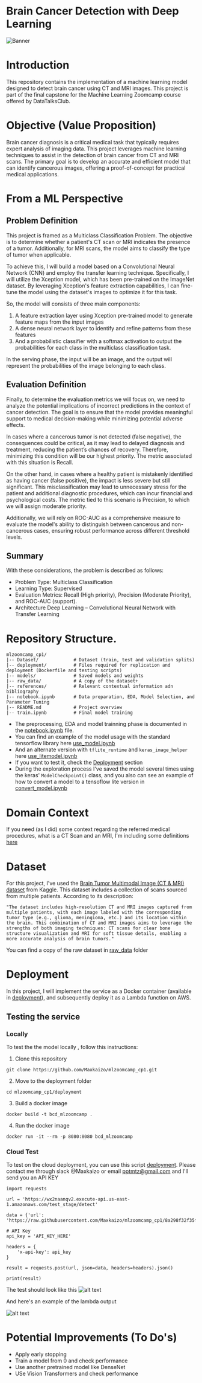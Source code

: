 # Brain Cancer Detection with Deep Learning
![Banner](image.png)
# Introduction

This repository contains the implementation of a machine learning model designed to detect brain cancer using CT and MRI images. This project is part of the final capstone for the Machine Learning Zoomcamp course offered by DataTalksClub.

# Objective (Value Proposition)
Brain cancer diagnosis is a critical medical task that typically requires expert analysis of imaging data. This project leverages machine learning techniques to assist in the detection of brain cancer from CT and MRI scans. The primary goal is to develop an accurate and efficient model that can identify cancerous images, offering a proof-of-concept for practical medical applications.

# From a ML Perspective

## Problem Definition
This project is framed as a Multiclass Classification Problem. The objective is to determine whether a patient's CT scan or MRI indicates the presence of a tumor. Additionally, for MRI scans, the model aims to classify the type of tumor when applicable.

To achieve this, I will build a model based on a Convolutional Neural Network (CNN) and employ the transfer learning technique. Specifically, I will utilize the Xception model, which has been pre-trained on the ImageNet dataset. By leveraging Xception's feature extraction capabilities, I can fine-tune the model using the dataset's images to optimize it for this task.

So, the model will consists of three main components: 

1. A feature extraction layer using Xception pre-trained model to generate feature maps from the input images
2. A dense neural network layer to identify and refine patterns from these features
3. And a probabilistic classifier with a softmax activation to output the probabilities for each class in the multiclass classification task. 

In the serving phase, the input will be an image, and the output will represent the probabilities of the image belonging to each class.

## Evaluation Definition

Finally, to determine the evaluation metrics we will focus on, we need to analyze the potential implications of incorrect predictions in the context of cancer detection. The goal is to ensure that the model provides meaningful support to medical decision-making while minimizing potential adverse effects.

In cases where a cancerous tumor is not detected (false negative), the consequences could be critical, as it may lead to delayed diagnosis and treatment, reducing the patient’s chances of recovery. Therefore, minimizing this condition will be our highest priority. The metric associated with this situation is Recall.

On the other hand, in cases where a healthy patient is mistakenly identified as having cancer (false positive), the impact is less severe but still significant. This misclassification may lead to unnecessary stress for the patient and additional diagnostic procedures, which can incur financial and psychological costs. The metric tied to this scenario is Precision, to which we will assign moderate priority.

Additionally, we will rely on ROC-AUC as a comprehensive measure to evaluate the model's ability to distinguish between cancerous and non-cancerous cases, ensuring robust performance across different threshold levels.

## Summary
With these considerations, the problem is described as follows:

- Problem Type:             Multiclass Classification
- Learning Type:            Supervised
- Evaluation Metrics:       Recall (High priority), Precision (Moderate Priority), and ROC-AUC (support).
- Architecture              Deep Learning – Convolutional Neural Network with Transfer Learning

# Repository Structure.

    mlzoomcamp_cp1/
    |-- Dataset/             # Dataset (train, test and validation splits)
    |-- deployment/          # Files required for replication and deployment (Dockerfile and testing scripts)
    |-- models/              # Saved models and weights
    |-- raw_data/            # A copy of the dataset+
    |-- references/          # Relevant contextual information adn bibliography
    |-- notebook.ipynb       # Data preparation, EDA, Model Selection, and Parameter Tuning
    |-- README.md            # Project overview
    |-- train.ipynb          # Final model training

- The preprocessing, EDA and model trainning phase is documented in the [notebook.ipynb](https://github.com/Maxkaizo/mlzoomcamp_cp1/blob/main/notebook.ipynb) file.
- You can find an example of the model usage with the standard tensorflow library here [use_model.ipynb](https://github.com/Maxkaizo/mlzoomcamp_cp1/blob/main/deployment/use_model.ipynb)
- And an alternate version with `tflite_runtime` and `keras_image_helper` here [use_litemodel.ipynb](https://github.com/Maxkaizo/mlzoomcamp_cp1/blob/main/deployment/use_litemodel.ipynb)
- If you want to test it, check the [Deployment](https://github.com/Maxkaizo/mlzoomcamp_cp1/tree/main?tab=readme-ov-file#deployment) section
- During the exploration process I've saved the model several times using the keras' `ModelCheckpoint()` class, and you also can see an example of how to convert a model to a tensoflow lite version in [convert_model.ipynb](https://github.com/Maxkaizo/mlzoomcamp_cp1/blob/main/deployment/convert_model.ipynb)

# Domain Context
If you need (as I did) some context regarding the referred medical procedures, what is a CT Scan and an MRI, I'm including some definitions [here](https://github.com/Maxkaizo/mlzoomcamp_cp1/blob/main/references/Domain_Context.md)

# Dataset
For this project, I've used the [Brain Tumor Multimodal Image (CT & MRI) dataset](https://www.kaggle.com/api/v1/datasets/download/murtozalikhon/brain-tumor-multimodal-image-ct-and-mri) from Kaggle. This dataset includes a collection of scans sourced from multiple patients. According to its description:

    "The dataset includes high-resolution CT and MRI images captured from multiple patients, with each image labeled with the corresponding tumor type (e.g., glioma, meningioma, etc.) and its location within the brain. This combination of CT and MRI images aims to leverage the strengths of both imaging techniques: CT scans for clear bone structure visualization and MRI for soft tissue details, enabling a more accurate analysis of brain tumors."

You can find a copy of the raw dataset in [raw_data](https://github.com/Maxkaizo/mlzoomcamp_cp1/tree/8a298f32f35f449b274b5cd76f47d375ca4abcc9/raw_data) folder

# Deployment
In this project, I will implement the service as a Docker container (available in [deployment](https://github.com/Maxkaizo/mlzoomcamp_cp1/tree/main/deployment)), and subsequently deploy it as a Lambda function on AWS.

## Testing the service

### Locally

To test the the model locally , follow this instructions:

1. Clone this repository

```
git clone https://github.com/Maxkaizo/mlzoomcamp_cp1.git
```
2. Move to the deployment folder

```
cd mlzoomcamp_cp1/deployment
```
3. Build a docker image

```
docker build -t bcd_mlzoomcamp .
```
4. Run the docker image

```
docker run -it --rm -p 8080:8080 bcd_mlzoomcamp
```

### Cloud Test

To test on the cloud deployment, you can use this script [deployment](https://github.com/Maxkaizo/mlzoomcamp_cp1/tree/main/deployment).
Please contact me through slack @Maxkaizo or email pptmtz@gmail.com and I'll send you an API KEY

```
import requests

url = 'https://wx2naanqv2.execute-api.us-east-1.amazonaws.com/test_stage/detect'

data = {'url': 'https://raw.githubusercontent.com/Maxkaizo/mlzoomcamp_cp1/8a298f32f35f449b274b5cd76f47d375ca4abcc9/deployment/test_img_glioma.jpg'}

# API Key
api_key = 'API_KEY_HERE'

headers = {
    'x-api-key': api_key
}

result = requests.post(url, json=data, headers=headers).json()

print(result)
```
The test should look like this
![alt text](image-3.png)

And here's an example of the lambda output

![alt text](image-2.png)

# Potential Improvements (To Do's)

- Apply early stopping
- Train a model from 0 and check performance
- Use another pretrained model like DenseNet
- USe Vision Transformers and check performance